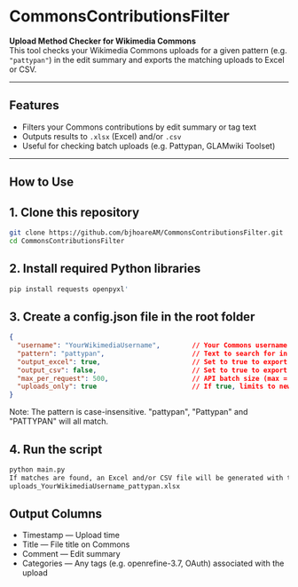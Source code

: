 # CommonsContributionsFilter

**Upload Method Checker for Wikimedia Commons**  
This tool checks your Wikimedia Commons uploads for a given pattern (e.g. `"pattypan"`) in the edit summary and exports the matching uploads to Excel or CSV.

---

## Features

- Filters your Commons contributions by edit summary or tag text
- Outputs results to `.xlsx` (Excel) and/or `.csv`
- Useful for checking batch uploads (e.g. Pattypan, GLAMwiki Toolset)

---

## How to Use

## 1. Clone this repository

```bash
git clone https://github.com/bjhoareAM/CommonsContributionsFilter.git
cd CommonsContributionsFilter
```

## 2. Install required Python libraries
```bash
pip install requests openpyxl'
```

## 3. Create a config.json file in the root folder
```json
{
  "username": "YourWikimediaUsername",        // Your Commons username (case-sensitive)
  "pattern": "pattypan",                      // Text to search for in the upload comment
  "output_excel": true,                       // Set to true to export to Excel (.xlsx)
  "output_csv": false,                        // Set to true to export to CSV
  "max_per_request": 500,                     // API batch size (max = 500)
  "uploads_only": true                        // If true, limits to new uploads (not edits)
}
```
Note: The pattern is case-insensitive. "pattypan", "Pattypan" and "PATTYPAN" will all match.

## 4. Run the script
```bash
python main.py
If matches are found, an Excel and/or CSV file will be generated with the filename:
uploads_YourWikimediaUsername_pattypan.xlsx
```

## Output Columns
* Timestamp — Upload time
* Title — File title on Commons
* Comment — Edit summary
* Categories — Any tags (e.g. openrefine-3.7, OAuth) associated with the upload

